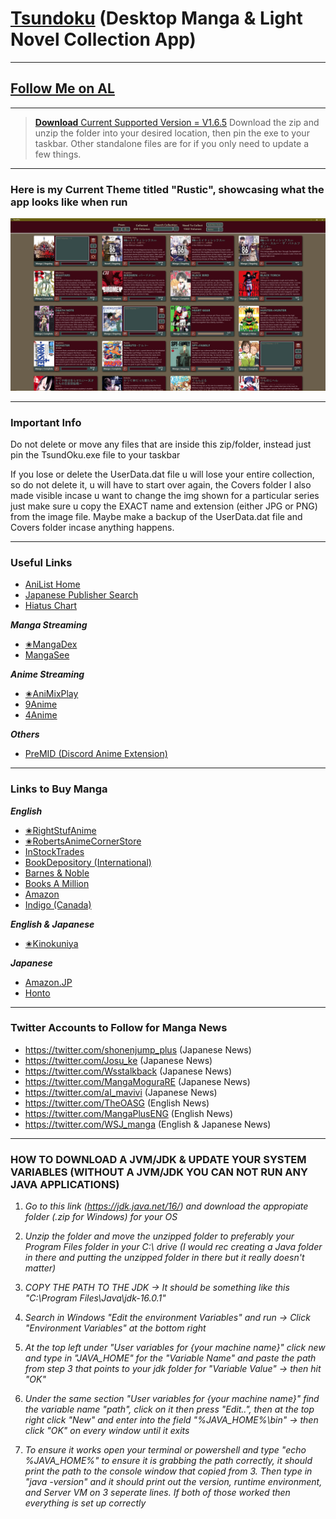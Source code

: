 # [Tsundoku](https://en.wikipedia.org/wiki/Tsundoku) (Desktop Manga & Light Novel Collection App)
***
## [Follow Me on AL](https://anilist.co/user/Preminence/)
***
>[**Download** Current Supported Version = V1.6.5](https://www.dropbox.com/sh/hxrirgtqa11lf5i/AAAMiOudi64grgileU0yDQiia?dl=0)
>Download the zip and unzip the folder into your desired location, then pin the exe to your taskbar. Other standalone files are for if you only need to update a few things.
***
### Here is my Current Theme titled "Rustic", showcasing what the app looks like when run
![Example App](resources/TsundOkuExample.png)
***
### Important Info
Do not delete or move any files that are inside this zip/folder, instead just pin the TsundOku.exe file to your taskbar

If you lose or delete the UserData.dat file u will lose your entire collection, so do not delete it, u will have to start over again, the Covers folder I also made visible incase u want to change the img shown for a particular series just make sure u copy the EXACT name and extension (either JPG or PNG) from the image file. Maybe make a backup of the UserData.dat file and Covers folder incase anything happens.
***
### Useful Links
- [AniList Home](https://anilist.co/hom)
- [Japanese Publisher Search](https://comic.k-manga.jp/)
- [Hiatus Chart](https://www.reddit.com/r/HiatusCharts/comments/pfqlbz/all_charts/)

***Manga Streaming***
- [✬MangaDex](https://mangadex.org/)
- [MangaSee](https://mangasee123.com/)

***Anime Streaming***
- [✬AniMixPlay](https://animixplay.to/)
- [9Anime](https://9anime.to/)
- [4Anime](https://4anime.to/)

***Others***
- [PreMID (Discord Anime Extension)](https://premid.app/)
***
### Links to Buy Manga
***English***
- [✬RightStufAnime](https://www.rightstufanime.com/)
- [✬RobertsAnimeCornerStore](https://www.animecornerstore.com/graphicnovels1.html)
- [InStockTrades](https://www.instocktrades.com/)
- [BookDepository (International)](https://www.bookdepository.com/manga-store/)
- [Barnes & Noble](https://www.barnesandnoble.com/b/books/graphic-novels-comics/manga/_/N-1sZ29Z8q8Zucc)
- [Books A Million](https://www.booksamillion.com/manga)
- [Amazon](https://www.amazon.com/Manga-Comics-Graphic-Novels-Books/b?node=4367)
- [Indigo (Canada)](https://www.chapters.indigo.ca/en-ca/comic-book-shop/manga/)

***English & Japanese***
- [✬Kinokuniya](https://united-states.kinokuniya.com/)

***Japanese***
- [Amazon.JP](https://www.amazon.co.jp/)
- [Honto](https://honto.jp/)
***
### Twitter Accounts to Follow for Manga News
- https://twitter.com/shonenjump_plus (Japanese News)
- https://twitter.com/Josu_ke (Japanese News)
- https://twitter.com/Wsstalkback (Japanese News)
- https://twitter.com/MangaMoguraRE (Japanese News)
- https://twitter.com/al_mavivi (Japanese News)
- https://twitter.com/TheOASG (English News)
- https://twitter.com/MangaPlusENG (English News)
- https://twitter.com/WSJ_manga (English & Japanese News)
***
### HOW TO DOWNLOAD A JVM/JDK & UPDATE YOUR SYSTEM VARIABLES (WITHOUT A JVM/JDK YOU CAN NOT RUN ANY JAVA APPLICATIONS)
1.  *Go to this link (https://jdk.java.net/16/) and download the appropiate folder (.zip for Windows) for your OS*


2. *Unzip the folder and move the unzipped folder to preferably your Program Files folder in your C:\ drive (I would rec creating a Java folder in there and putting the unzipped folder in there but it really doesn't matter)*


3. *COPY THE PATH TO THE JDK -> It should be something like this "C:\Program Files\Java\jdk-16.0.1"*


4. *Search in Windows "Edit the environment Variables" and run -> Click "Environment Variables" at the bottom right*


5. *At the top left under "User variables for {your machine name}" click new and type in "JAVA_HOME" for the "Variable Name" and paste the path from step 3 that points to your jdk folder for "Variable Value" -> then hit "OK"*


6. *Under the same section "User variables for {your machine name}" find the variable name "path", click on it then press "Edit..", then at the top right click "New" and enter into the field "%JAVA_HOME%\bin" -> then click "OK" on every window until it exits*


7. *To ensure it works open your terminal or powershell and type "echo %JAVA_HOME%" to ensure it is grabbing the path correctly, it should print the path to the console window that copied from 3. Then type in "java -version" and it should print out the version, runtime environment, and Server VM on 3 seperate lines. If both of those worked then everything is set up correctly*
